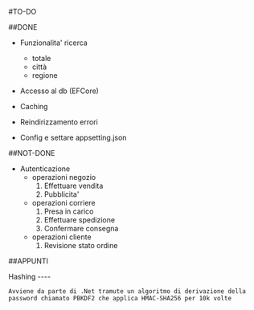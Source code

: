#TO-DO

##DONE

* Funzionalita' ricerca
    - totale
    - città
    - regione

* Accesso al db (EFCore)
* Caching
* Reindirizzamento errori
* Config e settare appsetting.json

##NOT-DONE



* Autenticazione
    - operazioni negozio
        1. Effettuare vendita
        2. Pubblicita'
    - operazioni corriere
        1. Presa in carico
        2. Effettuare spedizione
        3. Confermare consegna
    - operazioni cliente
        1. Revisione stato ordine

##APPUNTI

Hashing ----

    Avviene da parte di .Net tramute un algoritmo di derivazione della password chiamato PBKDF2 che applica HMAC-SHA256 per 10k volte



